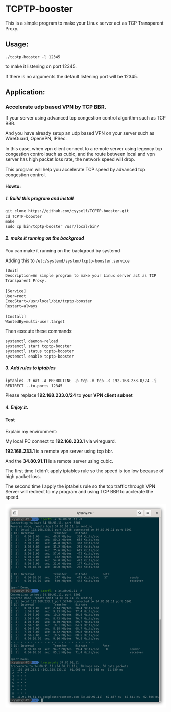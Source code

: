 # TCPTP-booster

This is a simple program to make your Linux server act as TCP Transparent Proxy.

## Usage:
```
./tcptp-booster -l 12345
```
to make it listening on port 12345.

If there is no arguments the default listening port will be 12345.

## Application:

### Accelerate udp based VPN by TCP BBR.

If your server using advanced tcp congestion control algorithm such as TCP BBR.

And you have already setup an udp based VPN on your server such as WireGuard, OpenVPN, IPSec.

In this case, when vpn client connect to a remote server using legency tcp congestion control such as cubic, and the route between local and vpn server has high packet loss rate, the network speed will drop.

This program will help you accelerate TCP speed by advanced tcp congestion control.

#### Howto:
##### 1. Build this program and install
```
git clone https://github.com/cyyself/TCPTP-booster.git
cd TCPTP-booster
make
sudo cp bin/tcptp-booster /usr/local/bin/
```
##### 2. make it running on the backgroud

You can make it running on the backgroud by systemd

Adding this to `/etc/systemd/system/tcptp-booster.service`
```
[Unit]
Description=An simple program to make your Linux server act as TCP Transparent Proxy.

[Service]
User=root
ExecStart=/usr/local/bin/tcptp-booster
Restart=always

[Install]
WantedBy=multi-user.target
```
Then execute these commands:
```
systemctl daemon-reload
systemctl start tcptp-booster
systemctl status tcptp-booster
systemctl enable tcptp-booster
```

##### 3. Add rules to iptables
```
iptables -t nat -A PREROUTING -p tcp -m tcp -s 192.168.233.0/24 -j REDIRECT --to-ports 12345
```
Please replace **192.168.233.0/24** to **your VPN client subnet**

##### 4. Enjoy it.

#### Test

Explain my environment:

My local PC connect to **192.168.233.1** via wireguard.

**192.168.233.1** is a remote vpn server using tcp bbr.

And the **34.80.91.11** is a remote server using cubic.

The first time I didn't apply iptables rule so the speed is too low because of high packet loss.

The second time I apply the iptabels rule so the tcp traffic through VPN Server will redirect to my program and using TCP BBR to acclerate the speed.

![test](asserts/images/test.png)
